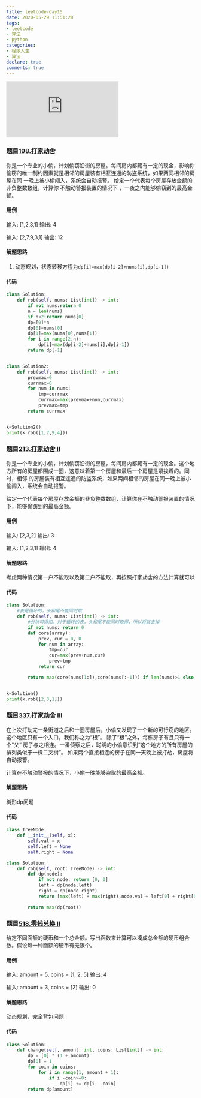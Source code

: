 ```yaml
---
title: leetcode-day15
date: 2020-05-29 11:51:28
tags:
- leetcode
- 算法
- python
categories:
- 程序人生
- 算法
declare: true
comments: true
---
```


![图片](http://api.mtyqx.cn/api/random.php?2365)
<!-- more -->

### 题目[198.打家劫舍](https://leetcode-cn.com/problems/house-robber/)
你是一个专业的小偷，计划偷窃沿街的房屋。每间房内都藏有一定的现金，影响你偷窃的唯一制约因素就是相邻的房屋装有相互连通的防盗系统，如果两间相邻的房屋在同
一晚上被小偷闯入，系统会自动报警。
给定一个代表每个房屋存放金额的非负整数数组，计算你 不触动警报装置的情况下 ，一夜之内能够偷窃到的最高金额。

#### 用例
输入: \[1,2,3,1]
输出: 4

输入: \[2,7,9,3,1]
输出: 12
#### 解题思路
1. 动态规划，状态转移方程为`dp[i]=max(dp[i-2]+nums[i],dp[i-1])`

#### 代码
```python
class Solution:
    def rob(self, nums: List[int]) -> int:
        if not nums:return 0
        n = len(nums)
        if n<2:return nums[0]
        dp=[0]*n
        dp[0]=nums[0]
        dp[1]=max(nums[0],nums[1])
        for i in range(2,n):
            dp[i]=max(dp[i-2]+nums[i],dp[i-1])
        return dp[-1]


class Solution2:
    def rob(self, nums: List[int]) -> int:
        prevmax=0
        currmax=0
        for num in nums:
            tmp=currmax
            currmax=max(prevmax+num,currmax)
            prevmax=tmp
        return currmax


k=Solution2()
print(k.rob([1,7,9,4]))
```

### 题目[213.打家劫舍 II](https://leetcode-cn.com/problems/house-robber-ii/)
你是一个专业的小偷，计划偷窃沿街的房屋，每间房内都藏有一定的现金。这个地方所有的房屋都围成一圈，这意味着第一个房屋和最后一个房屋是紧挨着的。同时，相邻
的房屋装有相互连通的防盗系统，如果两间相邻的房屋在同一晚上被小偷闯入，系统会自动报警。

给定一个代表每个房屋存放金额的非负整数数组，计算你在不触动警报装置的情况下，能够偷窃到的最高金额。
#### 用例
输入: \[2,3,2]
输出: 3

输入: \[1,2,3,1]
输出: 4
#### 解题思路
考虑两种情况第一户不能取以及第二户不能取，再按照打家劫舍的方法计算就可以
#### 代码
```python
class Solution:
    #表是循环的，头和尾不能同时取
    def rob(self, nums: List[int]) -> int:
        #分析可得知，对于循环的表，头和尾不能同时取得，所以将其去掉
        if not nums: return 0
        def core(array):
            prev, cur = 0, 0
            for num in array:
                tmp=cur
                cur=max(prev+num,cur)
                prev=tmp
            return cur

        return max(core(nums[1:]),core(nums[:-1])) if len(nums)>1 else nums[0]


k=Solution()
print(k.rob([2,3,1]))
```

### 题目[337.打家劫舍 III](https://leetcode-cn.com/problems/house-robber-iii/)
在上次打劫完一条街道之后和一圈房屋后，小偷又发现了一个新的可行窃的地区。这个地区只有一个入口，我们称之为“根”。 除了“根”之外，每栋房子有且只有一个“父“
房子与之相连。一番侦察之后，聪明的小偷意识到“这个地方的所有房屋的排列类似于一棵二叉树”。 如果两个直接相连的房子在同一天晚上被打劫，房屋将自动报警。

计算在不触动警报的情况下，小偷一晚能够盗取的最高金额。

#### 解题思路
树形dp问题
#### 代码
```python
class TreeNode:
    def __init__(self, x):
        self.val = x
        self.left = None
        self.right = None

class Solution:
    def rob(self, root: TreeNode) -> int:
        def dp(node):
            if not node: return [0, 0]
            left = dp(node.left)
            right = dp(node.right)
            return [max(left) + max(right),node.val + left[0] + right[0]]

        return max(dp(root))
```

### 题目[518.零钱兑换 II](https://leetcode-cn.com/problems/coin-change-2/)
给定不同面额的硬币和一个总金额。写出函数来计算可以凑成总金额的硬币组合数。假设每一种面额的硬币有无限个。 


#### 用例
输入: amount = 5, coins = \[1, 2, 5]
输出: 4

输入: amount = 3, coins = \[2]
输出: 0
#### 解题思路
动态规划，完全背包问题
#### 代码
```python
class Solution:
    def change(self, amount: int, coins: List[int]) -> int:
        dp = [0] * (1 + amount)
        dp[0] = 1
        for coin in coins:
            for i in range(1, amount + 1):
                if i -coin>=0:
                    dp[i] += dp[i - coin]
        return dp[amount]
```